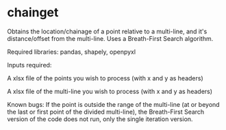 # chainget
Obtains the location/chainage of a point relative to a multi-line, and it's distance/offset from the multi-line. Uses a Breath-First Search algorithm.


Required libraries: pandas, shapely, openpyxl


Inputs required:

A xlsx file of the points you wish to process (with x and y as headers)

A xlsx file of the multi-line you wish to process (with x and y as headers)


Known bugs:
If the point is outside the range of the multi-line (at or beyond the last or first point of the divided multi-line), the Breath-First Search version of the code does not run, only the single iteration version.
